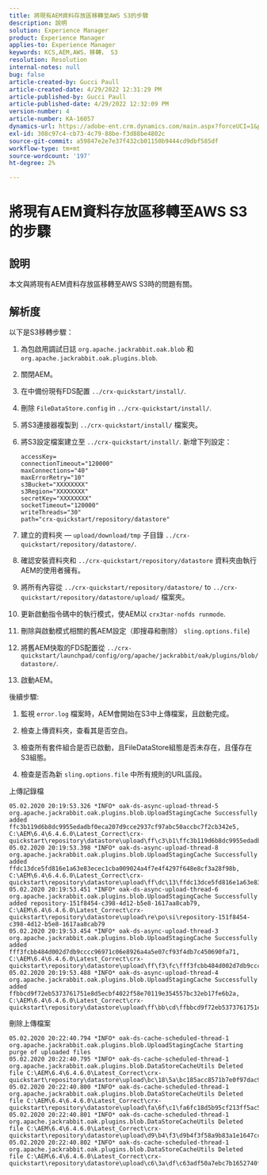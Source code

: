 ```yaml
---
title: 將現有AEM資料存放區移轉至AWS S3的步驟
description: 說明
solution: Experience Manager
product: Experience Manager
applies-to: Experience Manager
keywords: KCS,AEM,AWS，移轉， S3
resolution: Resolution
internal-notes: null
bug: false
article-created-by: Gucci Paull
article-created-date: 4/29/2022 12:31:29 PM
article-published-by: Gucci Paull
article-published-date: 4/29/2022 12:32:09 PM
version-number: 4
article-number: KA-16057
dynamics-url: https://adobe-ent.crm.dynamics.com/main.aspx?forceUCI=1&pagetype=entityrecord&etn=knowledgearticle&id=9c71c447-b8c7-ec11-a7b6-0022480a10ee
exl-id: 308c97c4-cb73-4c79-88be-f3d88be4802c
source-git-commit: a59847e2e7e37f432cb01150b9444cd9dbf585df
workflow-type: tm+mt
source-wordcount: '197'
ht-degree: 2%

---
```


# 將現有AEM資料存放區移轉至AWS S3的步驟

## 說明

本文與將現有AEM資料存放區移轉至AWS S3時的問題有關。

## 解析度

以下是S3移轉步驟：

1. 為包啟用調試日誌 `org.apache.jackrabbit.oak.blob` 和 `org.apache.jackrabbit.oak.plugins.blob`.

1. 關閉AEM。

1. 在中備份現有FDS配置 `../crx-quickstart/install/`.

1. 刪除 `FileDataStore.config` in `../crx-quickstart/install/`.

1. 將S3連接器複製到 `../crx-quickstart/install/` 檔案夾。

1. 將S3設定檔案建立至 `../crx-quickstart/install/`. 新增下列設定：

   ```
   accessKey=
   connectionTimeout="120000"
   maxConnections="40"
   maxErrorRetry="10"
   s3Bucket="XXXXXXXX"
   s3Region="XXXXXXXX"
   secretKey="XXXXXXXX"
   socketTimeout="120000"
   writeThreads="30"
   path="crx-quickstart/repository/datastore"
   ```

1. 建立的資料夾 —  `upload/download/tmp` 子目錄 `../crx-quickstart/repository/datastore/`.

1. 確認安裝資料夾和 `../crx-quickstart/repository/datastore` 資料夾由執行AEM的使用者擁有。

1. 將所有內容從 `../crx-quickstart/repository/datastore/` to `../crx-quickstart/repository/datastore/upload/` 檔案夾。

1. 更新啟動指令碼中的執行模式，使AEM以 `crx3tar-nofds runmode`.

1. 刪除與啟動模式相關的舊AEM設定（即搜尋和刪除） `sling.options.file`)

1. 將舊AEM快取的FDS配置從 `../crx-quickstart/launchpad/config/org/apache/jackrabbit/oak/plugins/blob/datastore/`.

1. 啟動AEM。

後續步驟:

1. 監視 `error.log` 檔案時，AEM會開始在S3中上傳檔案，且啟動完成。

1. 檢查上傳資料夾，查看其是否空白。

1. 檢查所有套件組合是否已啟動，且FileDataStore組態是否未存在，且僅存在S3組態。

1. 檢查是否為新 `sling.options.file` 中所有規則的URL區段。

上傳記錄檔

```
05.02.2020 20:19:53.326 *INFO* oak-ds-async-upload-thread-5 org.apache.jackrabbit.oak.plugins.blob.UploadStagingCache Successfully added ffc3b119d6b8dc9955edadbf0eca207d9cce2937cf97abc50accbc7f2cb342e5, C:\AEM\6.4\6.4.6.0\Latest_Correct\crx-quickstart\repository\datastore\upload\ff\c3\b1\ffc3b119d6b8dc9955edadbf0eca207d9cce2937cf97abc50accbc7f2cb342e5
05.02.2020 20:19:53.398 *INFO* oak-ds-async-upload-thread-8 org.apache.jackrabbit.oak.plugins.blob.UploadStagingCache Successfully added ffdc13dce5fd816e1a63e83ecec1cba009024a4f7e4f4297f648e8cf3a28f98b, C:\AEM\6.4\6.4.6.0\Latest_Correct\crx-quickstart\repository\datastore\upload\ff\dc\13\ffdc13dce5fd816e1a63e83ecec1cba009024a4f7e4f4297f648e8cf3a28f98b
05.02.2020 20:19:53.451 *INFO* oak-ds-async-upload-thread-6 org.apache.jackrabbit.oak.plugins.blob.UploadStagingCache Successfully added repository-151f8454-c398-4d12-b5e8-1617aa8cab79, C:\AEM\6.4\6.4.6.0\Latest_Correct\crx-quickstart\repository\datastore\upload\re\po\si\repository-151f8454-c398-4d12-b5e8-1617aa8cab79
05.02.2020 20:19:53.454 *INFO* oak-ds-async-upload-thread-3 org.apache.jackrabbit.oak.plugins.blob.UploadStagingCache Successfully added fff3fcbb484d002d7db9cccc96971c06e8926a4a5e07cf93f4db7c450690fa71, C:\AEM\6.4\6.4.6.0\Latest_Correct\crx-quickstart\repository\datastore\upload\ff\f3\fc\fff3fcbb484d002d7db9cccc96971c06e8926a4a5e07cf93f4db7c450690fa71
05.02.2020 20:19:53.488 *INFO* oak-ds-async-upload-thread-4 org.apache.jackrabbit.oak.plugins.blob.UploadStagingCache Successfully added ffbbcd9f72eb5373761751e8d5ecbf4022f58e70119e354557bc32eb17fe6b2a, C:\AEM\6.4\6.4.6.0\Latest_Correct\crx-quickstart\repository\datastore\upload\ff\bb\cd\ffbbcd9f72eb5373761751e8d5ecbf4022f58e70119e354557bc32eb17fe6b2a
```

刪除上傳檔案

```
05.02.2020 20:22:40.794 *INFO* oak-ds-cache-scheduled-thread-1 org.apache.jackrabbit.oak.plugins.blob.UploadStagingCache Starting purge of uploaded files
05.02.2020 20:22:40.795 *INFO* oak-ds-cache-scheduled-thread-1 org.apache.jackrabbit.oak.plugins.blob.DataStoreCacheUtils Deleted file C:\AEM\6.4\6.4.6.0\Latest_Correct\crx-quickstart\repository\datastore\upload\bc\18\5a\bc185acc8571b7e0f97dac92b0285fe248004909c3d8264e03cfb2a8101bada6
05.02.2020 20:22:40.800 *INFO* oak-ds-cache-scheduled-thread-1 org.apache.jackrabbit.oak.plugins.blob.DataStoreCacheUtils Deleted file C:\AEM\6.4\6.4.6.0\Latest_Correct\crx-quickstart\repository\datastore\upload\fa\6f\c1\fa6fc18d5b95cf213ff5ac5d9eb0fed7c61310ac2c373ca2cbf187844bf39c24
05.02.2020 20:22:40.801 *INFO* oak-ds-cache-scheduled-thread-1 org.apache.jackrabbit.oak.plugins.blob.DataStoreCacheUtils Deleted file C:\AEM\6.4\6.4.6.0\Latest_Correct\crx-quickstart\repository\datastore\upload\d9\b4\f3\d9b4f3f58a9b83a1e1647cc23b77d672836171afdccbbbd8726f480b741a4c2e
05.02.2020 20:22:40.802 *INFO* oak-ds-cache-scheduled-thread-1 org.apache.jackrabbit.oak.plugins.blob.DataStoreCacheUtils Deleted file C:\AEM\6.4\6.4.6.0\Latest_Correct\crx-quickstart\repository\datastore\upload\c6\3a\df\c63adf50a7ebc7b1652740fb8be9b72f5b76d22477f0d411becab2f8eeceb70b
```
